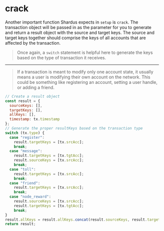 # crack

Another important function Shardus expects in `setup` is `crack`. The
transaction object will be passed in as the parameter for you to generate and
return a result object with the source and target keys. The source and target
keys together should comprise the keys of all accounts that are affected
by the transaction.

> Once again, a `switch` statement is helpful here to generate the keys based on the type of transaction it receives.
---
> If a transaction is meant to modify only one account state, it usually means a user is modifying their own account on the network. This could be something like registering an account, setting a user handle, or adding a friend.

```javascript
// Create a result object
const result = {
  sourceKeys: [],
  targetKeys: [],
  allKeys: [],
  timestamp: tx.timestamp
};
// Generate the proper resultKeys based on the transaction type
switch (tx.type) {
  case "register":
    result.targetKeys = [tx.srcAcc];
    break;
  case "message":
    result.targetKeys = [tx.tgtAcc];
    result.sourceKeys = [tx.srcAcc];
    break;
  case "toll":
    result.targetKeys = [tx.srcAcc];
    break;
  case "friend":
    result.targetKeys = [tx.srcAcc];
    break;
  case "node_reward":
    result.sourceKeys = [tx.srcAcc];
    result.targetKeys = [tx.tgtAcc];
    break;
}
result.allKeys = result.allKeys.concat(result.sourceKeys, result.targetKeys);
return result;
```
